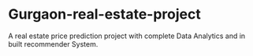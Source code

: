 # Gurgaon-real-estate-project
A real estate price prediction project with complete Data Analytics and in built recommender System.
